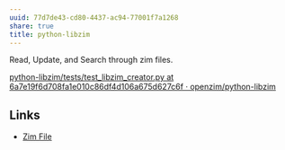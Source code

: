 ```yaml
---
uuid: 77d7de43-cd80-4437-ac94-77001f7a1268
share: true
title: python-libzim
---
```

Read, Update, and Search through zim files.


[python-libzim/tests/test\_libzim\_creator.py at 6a7e19f6d708fa1e010c86df4d106a675d627c6f · openzim/python-libzim](https://github.com/openzim/python-libzim/blob/6a7e19f6d708fa1e010c86df4d106a675d627c6f/tests/test_libzim_creator.py#L322)

## Links

* [Zim File](/c5b40f81-61d3-4f4b-8178-edc8298be793)